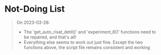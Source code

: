 # Not-Doing List

> On 2023-03-28:
> - The 'get_auto_risat_detil()' and 'experiment_6()' functions need to be repaired,
>   and that's all!
> - Everything else seems to work out just fine.
>   Except the two functions above, the script file remains consistent and working
